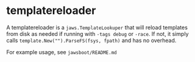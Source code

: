 # templatereloader

A templatereloader is a `jaws.TemplateLookuper` that will reload templates from
disk as needed if running with `-tags debug` or `-race`. If not, it simply calls
`template.New("").ParseFS(fsys, fpath)` and has no overhead.

For example usage, see `jawsboot/README.md`
